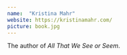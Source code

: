 ```yaml
---
name:  "Kristina Mahr"
website: https://kristinamahr.com/
picture: book.jpg
---
```

The author of *All That We See or Seem*.